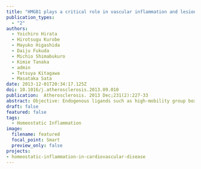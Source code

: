 ```yaml
---
title: "HMGB1 plays a critical role in vascular inflammation and lesion formation via toll-like receptor 9"
publication_types:
  - "2"
authors:
  - Yoichiro Hirata
  - Hirotsugu Kurobe
  - Mayuko Higashida
  - Daiju Fukuda
  - Michio Shimabukuro
  - Kimie Tanaka
  - admin
  - Tetsuya Kitagawa
  - Masataka Sata
date: 2013-12-01T20:34:17.125Z
doi: 10.1016/j.atherosclerosis.2013.09.010
publication:  Atherosclerosis. 2013 Dec;231(2):227-33
abstract: Objective: Endogenous ligands such as high-mobility group box 1 (HMGB1) and nucleic acids are released by dying cells and bind to Toll-like receptors (TLRs). As TLR9 is involved in both microbial and sterile inflammation by detecting both bacterial and endogenous DNA, we investigated its role in inflammation and lesion formation in a mouse model of vascular injury. Methods and results: C57BL/6 (WT) and TLR9 KO mice were subjected to wire-mediated vascular injury. Anti-HMGB1 antibody and purified HMGB1 protein were chronically delivered around the injured arteries by gelatin hydrogel, and neointima formation at 4 weeks after injury was evaluated. In addition, the same vascular injury was performed in bone-marrow chimeric mice (WT bone marrow into TLR KO mice; TLR9 KO bone marrow into WT mice). We also evaluated the production of inflammatory cytokines by mouse macrophages in response to HMGB1 and CpG-ODN. In wild-type mice after vascular injury, anti-HMGB1 antibody significantly reduced neointima formation and HMGB1 protein accelerated neointima hyperplasia. HMGB1 failed to accelerate lesion formation in TLR9 KO mice. The bone marrow transplantation study revealed that TLR9 in bone marrow-derived cells played a fundamental role in neointima formation. In vitro, HMGB1 and CpG-ODN synergistically induced the production of inflammatory cytokines by macrophages. Conclusions: HMGB1 serves as an endogenous mediator of inflammation and lesion formation via the TLR9 pathway in response to vascular injury. Blockade of HMGB1 and/or TLR9 may represent a novel approach to treating atherosclerosis.
draft: false
featured: false
tags: 
  - Homeostatic Inflammation
image:
  filename: featured
  focal_point: Smart
  preview_only: false
projects: 
- homeostatic-inflammation-in-cardiovascular-disease
---
```


